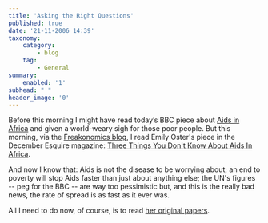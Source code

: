 ```yaml
---
title: 'Asking the Right Questions'
published: true
date: '21-11-2006 14:39'
taxonomy:
    category:
        - blog
    tag:
        - General
summary:
    enabled: '1'
subhead: " "
header_image: '0'
---
```


Before this morning I might have read today’s BBC piece about [Aids in Africa](http://news.bbc.co.uk/2/hi/health/6166530.stm) and given a world-weary sigh for those poor people. But this morning, via the [Freakonomics blog](https://www.freakonomics.com/blog/2006/11/20/emily-oster-girl-genius/), I read Emily Oster's piece in the December Esquire magazine: [Three Things You Don't Know About Aids In Africa](https://web.archive.org/web/20061127090641/http://www.esquire.com/features/articles/2006/061105_mfe_December_06_Oster.html).

And now I know that: Aids is not the disease to be worrying about; an end to poverty will stop Aids faster than just about anything else; the UN's figures -- peg for the BBC -- are way too pessimistic but, and this is the really bad news, the rate of spread is as fast as it ever was.

All I need to do now, of course, is to read [her original papers](https://web.archive.org/web/20061103194719/http://home.uchicago.edu/~eoster/papers.html).

